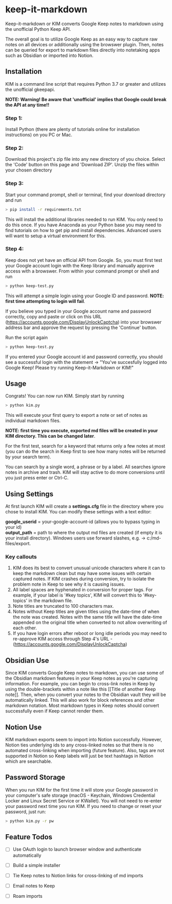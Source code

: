 # keep-it-markdown
Keep-it-markdown or KIM converts Google Keep notes to markdown using the unofficial Python Keep API.

The overall goal is to utilize Google Keep as an easy way to capture raw notes on all devices or additionally using the browswer plugin. Then, notes can be queried for export to markdown files directly into notetaking apps such as Obsidian or imported into Notion. 

## Installation
KIM is a command line script that requires Python 3.7 or greater and utilizes the unofficial gkeepapi. 

**NOTE: Warning! Be aware that 'unofficial' implies that Google could break the API at any time!!**

### Step 1: 
Install Python (there are plenty of tutorials online for installation instructions) on you PC or Mac. 

### Step 2: 
Download this project's zip file into any new directory of you choice. Select the 'Code' button on this page and 'Download ZIP'. Unzip the files within your chosen directory

### Step 3:
Start your command prompt, shell or terminal, find your download directory and run 
```bash
> pip install -r requirements.txt
```
This will install the additional libraries needed to run KIM. You only need to do this once. If you have Anaconda as your Python base you may need to find tutorials on how to get pip and install dependencies. Advanced users will want to setup a virtual environment for this.

### Step 4: 
Keep does not yet have an official API from Google. So, you must first test your Google account login with the Keep library and manually approve access with a browswer. From within your command prompt or shell and run 
```bash
> python keep-test.py
```
This will attempt a simple login using your Google ID and password. **NOTE: first time attempting to login will fail**. 

If you believe you typed in your Google account name and password correctly, copy and paste or click on this URL (https://accounts.google.com/DisplayUnlockCaptcha) into your browswer address bar and approve the request by pressing the 'Continue' button.


Run the script again
```bash
> python keep-test.py
```
If you entered your Google account id and password correctly, you should see a successful login with the statement -> "You've succesfully logged into Google Keep! Please try running Keep-it-Markdown or KIM!"

## Usage
Congrats! You can now run KIM. Simply start by running 
```bash
> python kim.py
```
This will execute your first query to export a note or set of notes as individual markdown files.

**NOTE: first time you execute, exported md files will be created in your KIM directory. This can be changed later**. 

For the first test, search for a keyword that returns only a few notes at most (you can do the search in Keep first to see how many notes will be returned by your search term).

You can search by a single word, a phrase or by a label. All searches ignore notes in archive and trash. KIM will stay active to do more conversions until you just press enter or Ctrl-C.

## Using Settings
At first launch KIM will create a **settings.cfg** file in the directory where you chose to install KIM. You can modify these settings with a text editor:

**google_userid** = your-google-account-id (allows you to bypass typing in your id)  
**output_path** = path to where the output md files are created (if empty it is your install directory). Windows users use forward slashes, e.g. -> c:/md-files/export.


### Key callouts
1. KIM does its best to convert unusual unicode characters where it can to keep the markdown clean but may have some issues with certain captured notes. If KIM crashes during conversion, try to isolate the problem note in Keep to see why it is causing issues.
2. All label spaces are hyphenated in conversion for proper tags. For example, if your label is '#key topics', KIM will convert this to '#key-topics' in the markdown file.
3. Note titles are truncated to 100 characters max.
4. Notes without Keep titles are given titles using the date-time of when the note was created. Notes with the same title will have the date-time appended on the original title when converted to not allow overwriting of each other.
5. If you have login errors after reboot or long idle periods you may need to re-approve KIM access through Step 4's URL - (https://accounts.google.com/DisplayUnlockCaptcha)


## Obsidian Use
Since KIM converts Google Keep notes to markdown, you can use some of the Obsidian markdown features in your Keep notes as you're capturing information. For example, you can begin to cross-link notes in Keep by using the double-brackets within a note like this [[Title of another Keep note]]. 
Then, when you convert your notes to the Obsidian vault they will be automatically linked. This will also work for block references and other markdown notation. Most markdown types in Keep notes should convert successfully even if Keep cannot render them.

## Notion Use
KIM markdown exports seem to import into Notion successfully. However, Notion ties underlying ids to any cross-linked notes so that there is no automated cross-linking when importing (future feature). Also, tags are not supported in Notion so Keep labels will just be text hashtags in Notion which are searchable.

## Password Storage
When you run KIM for the first time it will store your Google password in your computer's safe storage (macOS - Keychain, Windows Credential Locker and Linux Secret Service or KWallet). You will not need to re-enter your password next time you run KIM. If you need to change or reset your password, just run:
```bash
> python kim.py -r pw
```

## Feature Todos
-[ ] Use OAuth login to launch browser window and authenticate automatically  
-[ ] Build a simple installer  
-[ ] Tie Keep notes to Notion links for cross-linking of md imports  
-[ ] Email notes to Keep   
-[ ] Roam imports  


